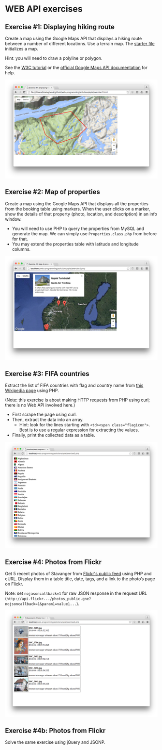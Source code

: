 # WEB API exercises

## Exercise #1: Displaying hiking route

Create a map using the Google Maps API that displays a hiking route between a number of different locations. Use a terrain map. The [starter file](exercise1.html) initializes a map.

Hint: you will need to draw a polyline or polygon.

See the [W3C tutorial](http://www.w3schools.com/googleapi/google_maps_overlays.asp) or the [official Google Maps API documentation](https://developers.google.com/maps/documentation/javascript/) for help.

![Exercise1](images/exercise1.png)


## Exercise #2: Map of properties

Create a map using the Google Maps API that displays all the properties from the booking table using markers. When the user clicks on a marker, show the details of that property (photo, location, and description) in an info window.

  - You will need to use PHP to query the properties from MySQL and generate the map. We can simply use `Properties.class.php` from before for that.
  - You may extend the properties table with latitude and longitude columns.

![Exercise2](images/exercise2.png)


## Exercise #3: FIFA countries

Extract the list of FIFA countries with flag and country name from [this Wikipedia page](https://en.wikipedia.org/wiki/List_of_FIFA_country_codes) using PHP.

(Note: this exercise is about making HTTP requests from PHP using curl; there is no Web API involved here.)

  - First scrape the page using curl.
  - Then, extract the data into an array.
    * Hint: look for the lines starting with `<td><span class="flagicon">`. Best is to use a regular expression for extracting the values.
  - Finally, print the collected data as a table.

![Exercise3](images/exercise3.png)


## Exercise #4: Photos from Flickr

Get 5 recent photos of Stavanger from [Flickr's public feed](https://www.flickr.com/services/feeds/docs/photos_public/) using PHP and cURL.
Display them in a table title, date, tags, and a link to the photo’s page on Flickr.

Note: set `nojasoncallback=1` for raw JSON response in the request URL (`http://api.flickr.../photos_public.gne?nojsoncallback=1&param1=value1...`).

![Exercise4](images/exercise4.png)


## Exercise #4b: Photos from Flickr

Solve the same exercise using jQuery and JSONP.
